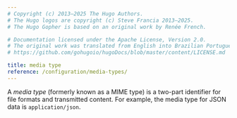 ```yaml
---
# Copyright (c) 2013–2025 The Hugo Authors.
# The Hugo logos are copyright (c) Steve Francia 2013–2025.
# The Hugo Gopher is based on an original work by Renée French.

# Documentation licensed under the Apache License, Version 2.0.
# The original work was translated from English into Brazilian Portuguese.
# https://github.com/gohugoio/hugoDocs/blob/master/content/LICENSE.md

title: media type
reference: /configuration/media-types/
---
```


A _media type_ (formerly known as a MIME type) is a two-part identifier for file formats and transmitted content. For example, the media type for JSON data is `application/json`.
